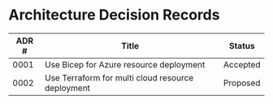 # Architecture Decision Records

| ADR #  | Title                     | Status     |
|--------|---------------------------|------------|
| 0001   | Use Bicep for Azure resource deployment              | Accepted   |
| 0002   | Use Terraform for multi cloud resource deployment        | Proposed   |

